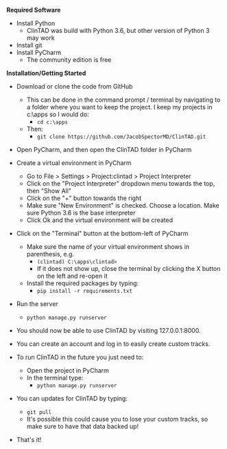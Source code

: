**Required Software**
- Install Python
    - ClinTAD was build with Python 3.6, but other version of Python 3 may work
- Install git
- Install PyCharm
    - The community edition is free
    
**Installation/Getting Started**
- Download or clone the code from GitHub
    - This can be done in the command prompt / terminal by navigating to a folder where you want to keep the project.
    I keep my projects in c:\apps so I would do:
        - `cd c:\apps `   
    - Then:
        - `git clone https://github.com/JacobSpectorMD/ClinTAD.git`
- Open PyCharm, and then open the ClinTAD folder in PyCharm
- Create a virtual environment in PyCharm
    - Go to File > Settings > Project:clintad > Project Interpreter
    - Click on the "Project Interpreter" dropdown menu towards the top, then "Show All" 
    - Click on the "+" button towards the right
    - Make sure "New Environment" is checked. Choose a location. Make sure Python 3.6 is the base interpreter
    - Click Ok and the virtual environment will be created
- Click on the "Terminal" button at the bottom-left of PyCharm
    - Make sure the name of your virtual environment shows in parenthesis, e.g.
        - `(clintad) C:\apps\clintad>` 
        - If it does not show up, close the terminal by clicking the X button on the left and re-open it
    - Install the required packages by typing:
        - `pip install -r requirements.txt`
- Run the server
    - `python manage.py runserver`     

- You should now be able to use ClinTAD by visiting 127.0.0.1:8000.  
- You can create an account and log in to easily create custom tracks.
- To run ClinTAD in the future you just need to:
    - Open the project in PyCharm
    - In the terminal type:
        - `python manage.py runserver`

- You can updates for ClinTAD by typing:
    - `git pull`
    - It's possible this could cause you to lose your custom tracks, so make sure to have that data backed up!

- That's it!